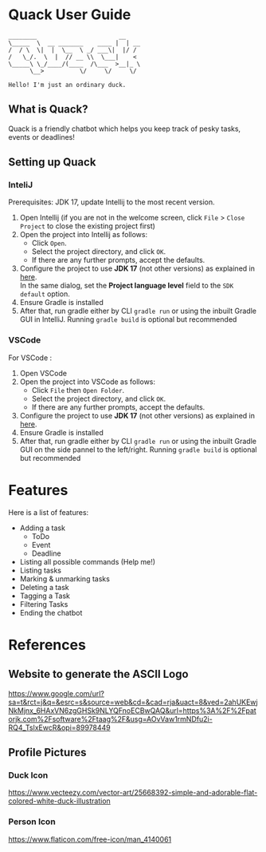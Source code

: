 # Quack User Guide

   ```
   ________                       __    
   \_____  \  __ _______    ____ |  | __
   /  / \  \|  |  \__  \ _/ ___\|  |/ /
   /   \_/.  \  |  // __ \\  \___|    < 
   \_____\ \_/____/(____  /\___  >__|_ \ 
         \__>          \/     \/     \/

   Hello! I'm just an ordinary duck.
   ```

## What is Quack?

   Quack is a friendly chatbot which helps you keep track of pesky tasks, events or deadlines!

## Setting up Quack
   
   ### InteliJ
   Prerequisites: JDK 17, update Intellij to the most recent version.

   1. Open Intellij (if you are not in the welcome screen, click `File` > `Close Project` to close the existing project first)
   2. Open the project into Intellij as follows:
      - Click `Open`.
      - Select the project directory, and click `OK`.
      - If there are any further prompts, accept the defaults.
   3. Configure the project to use **JDK 17** (not other versions) as explained in [here](https://www.jetbrains.com/help/idea/sdk.html#set-up-jdk).<br>
      In the same dialog, set the **Project language level** field to the `SDK default` option.
   4. Ensure Gradle is installed
   5. After that, run gradle either by CLI `gradle run` or using the inbuilt Gradle GUI in IntelliJ. Running `gradle build` is optional but recommended

   ### VSCode
   For VSCode :
   1. Open VSCode
   2. Open the project into VSCode as follows:
      - Click `File` then `Open Folder`.
      - Select the project directory, and click `OK`.
      - If there are any further prompts, accept the defaults.
   3. Configure the project to use **JDK 17** (not other versions) as explained in [here](https://www.jetbrains.com/help/idea/sdk.html#set-up-jdk).<br>
   4. Ensure Gradle is installed
   5. After that, run gradle either by CLI `gradle run` or using the inbuilt Gradle GUI on the side pannel to the left/right. Running `gradle build` is optional but recommended

# Features

Here is a list of features:

* Adding a task
   - ToDo
   - Event
   - Deadline
* Listing all possible commands (Help me!)
* Listing tasks
* Marking & unmarking tasks
* Deleting a task
* Tagging a Task
* Filtering Tasks
* Ending the chatbot

# References

## Website to generate the ASCII Logo

https://www.google.com/url?sa=t&rct=j&q=&esrc=s&source=web&cd=&cad=rja&uact=8&ved=2ahUKEwjNkMjnx_6HAxVN6zgGHSk9NLYQFnoECBwQAQ&url=https%3A%2F%2Fpatorjk.com%2Fsoftware%2Ftaag%2F&usg=AOvVaw1rmNDfu2i-RQ4_TslxEwcR&opi=89978449

## Profile Pictures

### Duck Icon
https://www.vecteezy.com/vector-art/25668392-simple-and-adorable-flat-colored-white-duck-illustration

### Person Icon
https://www.flaticon.com/free-icon/man_4140061